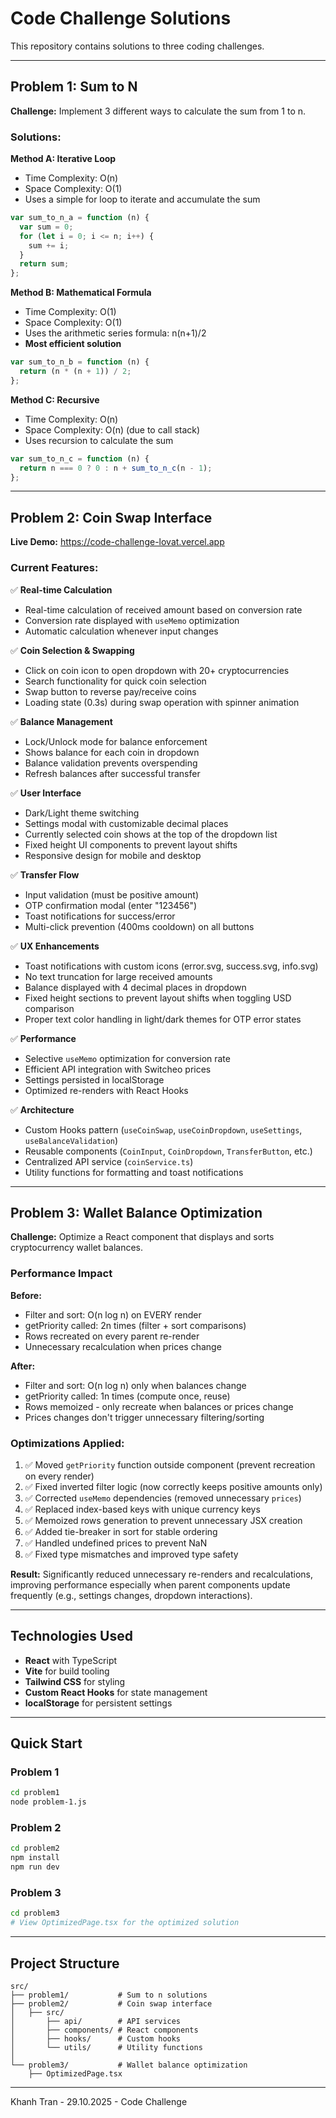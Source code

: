 # Code Challenge Solutions

This repository contains solutions to three coding challenges.

---

## Problem 1: Sum to N

**Challenge:** Implement 3 different ways to calculate the sum from 1 to n.

### Solutions:

**Method A: Iterative Loop**

- Time Complexity: O(n)
- Space Complexity: O(1)
- Uses a simple for loop to iterate and accumulate the sum

```javascript
var sum_to_n_a = function (n) {
  var sum = 0;
  for (let i = 0; i <= n; i++) {
    sum += i;
  }
  return sum;
};
```

**Method B: Mathematical Formula**

- Time Complexity: O(1)
- Space Complexity: O(1)
- Uses the arithmetic series formula: n(n+1)/2
- **Most efficient solution**

```javascript
var sum_to_n_b = function (n) {
  return (n * (n + 1)) / 2;
};
```

**Method C: Recursive**

- Time Complexity: O(n)
- Space Complexity: O(n) (due to call stack)
- Uses recursion to calculate the sum

```javascript
var sum_to_n_c = function (n) {
  return n === 0 ? 0 : n + sum_to_n_c(n - 1);
};
```

---

## Problem 2: Coin Swap Interface

**Live Demo:** https://code-challenge-lovat.vercel.app

### Current Features:

✅ **Real-time Calculation**

- Real-time calculation of received amount based on conversion rate
- Conversion rate displayed with `useMemo` optimization
- Automatic calculation whenever input changes

✅ **Coin Selection & Swapping**

- Click on coin icon to open dropdown with 20+ cryptocurrencies
- Search functionality for quick coin selection
- Swap button to reverse pay/receive coins
- Loading state (0.3s) during swap operation with spinner animation

✅ **Balance Management**

- Lock/Unlock mode for balance enforcement
- Shows balance for each coin in dropdown
- Balance validation prevents overspending
- Refresh balances after successful transfer

✅ **User Interface**

- Dark/Light theme switching
- Settings modal with customizable decimal places
- Currently selected coin shows at the top of the dropdown list
- Fixed height UI components to prevent layout shifts
- Responsive design for mobile and desktop

✅ **Transfer Flow**

- Input validation (must be positive amount)
- OTP confirmation modal (enter "123456")
- Toast notifications for success/error
- Multi-click prevention (400ms cooldown) on all buttons

✅ **UX Enhancements**

- Toast notifications with custom icons (error.svg, success.svg, info.svg)
- No text truncation for large received amounts
- Balance displayed with 4 decimal places in dropdown
- Fixed height sections to prevent layout shifts when toggling USD comparison
- Proper text color handling in light/dark themes for OTP error states

✅ **Performance**

- Selective `useMemo` optimization for conversion rate
- Efficient API integration with Switcheo prices
- Settings persisted in localStorage
- Optimized re-renders with React Hooks

✅ **Architecture**

- Custom Hooks pattern (`useCoinSwap`, `useCoinDropdown`, `useSettings`, `useBalanceValidation`)
- Reusable components (`CoinInput`, `CoinDropdown`, `TransferButton`, etc.)
- Centralized API service (`coinService.ts`)
- Utility functions for formatting and toast notifications

---

## Problem 3: Wallet Balance Optimization

**Challenge:** Optimize a React component that displays and sorts cryptocurrency wallet balances.

### Performance Impact

**Before:**

- Filter and sort: O(n log n) on EVERY render
- getPriority called: 2n times (filter + sort comparisons)
- Rows recreated on every parent re-render
- Unnecessary recalculation when prices change

**After:**

- Filter and sort: O(n log n) only when balances change
- getPriority called: 1n times (compute once, reuse)
- Rows memoized - only recreate when balances or prices change
- Prices changes don't trigger unnecessary filtering/sorting

### Optimizations Applied:

1. ✅ Moved `getPriority` function outside component (prevent recreation on every render)
2. ✅ Fixed inverted filter logic (now correctly keeps positive amounts only)
3. ✅ Corrected `useMemo` dependencies (removed unnecessary `prices`)
4. ✅ Replaced index-based keys with unique currency keys
5. ✅ Memoized rows generation to prevent unnecessary JSX creation
6. ✅ Added tie-breaker in sort for stable ordering
7. ✅ Handled undefined prices to prevent NaN
8. ✅ Fixed type mismatches and improved type safety

**Result:** Significantly reduced unnecessary re-renders and recalculations, improving performance especially when parent components update frequently (e.g., settings changes, dropdown interactions).

---

## Technologies Used

- **React** with TypeScript
- **Vite** for build tooling
- **Tailwind CSS** for styling
- **Custom React Hooks** for state management
- **localStorage** for persistent settings

---

## Quick Start

### Problem 1

```bash
cd problem1
node problem-1.js
```

### Problem 2

```bash
cd problem2
npm install
npm run dev
```

### Problem 3

```bash
cd problem3
# View OptimizedPage.tsx for the optimized solution
```

---

## Project Structure

```
src/
├── problem1/           # Sum to n solutions
├── problem2/           # Coin swap interface
│   ├── src/
│       ├── api/        # API services
│       ├── components/ # React components
│       ├── hooks/      # Custom hooks
│       └── utils/      # Utility functions
│   
└── problem3/           # Wallet balance optimization
    ├── OptimizedPage.tsx

```
---
Khanh Tran - 29.10.2025 - Code Challenge
